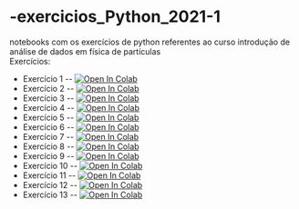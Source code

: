 # -exercicios_Python_2021-1
notebooks com os exercícios de python referentes ao curso introdução de análise de dados em física de partículas  
Exercícios:
* Exercício 1 -- [![Open In Colab](https://colab.research.google.com/assets/colab-badge.svg)](https://colab.research.google.com/drive/18USoDeKNOamzZhjVsuqbkGS7oCArOApK?usp=sharing)
* Exercício 2 -- [![Open In Colab](https://colab.research.google.com/assets/colab-badge.svg)](https://colab.research.google.com/drive/1HMRr5f70_cU6gsZC0UN12y8Dstqadm8K)
* Exercício 3 -- [![Open In Colab](https://colab.research.google.com/assets/colab-badge.svg)](https://colab.research.google.com/drive/1wz-dV6ITQ9nENmMF8nhW4rs8jwdsWuGS)
* Exercício 4 -- [![Open In Colab](https://colab.research.google.com/assets/colab-badge.svg)](https://colab.research.google.com/drive/1KoQOCUfvkg0lQ4XpcUKn7WOcaLSNLgnH)
* Exercício 5 -- [![Open In Colab](https://colab.research.google.com/assets/colab-badge.svg)](https://colab.research.google.com/drive/1aPsnbnEHxHmbRRdcL7mk_IqtWxl7tM4L)
* Exercício 6 -- [![Open In Colab](https://colab.research.google.com/assets/colab-badge.svg)](https://colab.research.google.com/drive/1q6uHAWAKV1oHq3RxgeWUnXGK98JWeE4K)
* Exercício 7 -- [![Open In Colab](https://colab.research.google.com/assets/colab-badge.svg)](https://colab.research.google.com/drive/1AxPpqNyVdkpeLAbYYozcXV7DHRdPUNLN)
* Exercício 8 -- [![Open In Colab](https://colab.research.google.com/assets/colab-badge.svg)](https://colab.research.google.com/drive/1XDYM9IgTvoi8073Z6NtQg1BiYCdkVF1h)
* Exercício 9 -- [![Open In Colab](https://colab.research.google.com/assets/colab-badge.svg)](https://colab.research.google.com/drive/19exdegBS1gK8lY2ihnh4PrTwu4I19UFE)
* Exercício 10 -- [![Open In Colab](https://colab.research.google.com/assets/colab-badge.svg)](https://colab.research.google.com/drive/16OirZvXFh7Ix3AtdDr_tHWKNZ2FLogsg)
* Exercício 11 -- [![Open In Colab](https://colab.research.google.com/assets/colab-badge.svg)](https://colab.research.google.com/drive/1BpNvJ3ZqwaaExMrKSKVJG_fpgEF2vPaz)
* Exercício 12 -- [![Open In Colab](https://colab.research.google.com/assets/colab-badge.svg)](https://colab.research.google.com/drive/1dFYxGdQMijjqpqp8jt89hrSUPVeEtLOP)
* Exercício 13 -- [![Open In Colab](https://colab.research.google.com/assets/colab-badge.svg)](https://colab.research.google.com/drive/1qA-6I1d2kqCNr-ueGwxAqAaqOXWfeW2Z)

